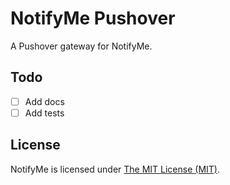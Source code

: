 # NotifyMe Pushover

A Pushover gateway for NotifyMe.

## Todo

- [ ] Add docs
- [ ] Add tests

## License

NotifyMe is licensed under [The MIT License (MIT)](LICENSE).
